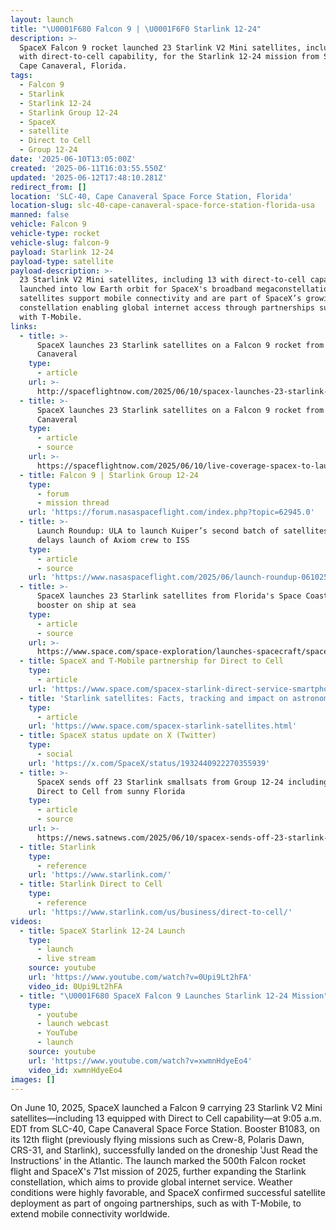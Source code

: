 ```yaml
---
layout: launch
title: "\U0001F680 Falcon 9 | \U0001F6F0 Starlink 12-24"
description: >-
  SpaceX Falcon 9 rocket launched 23 Starlink V2 Mini satellites, including 13
  with direct-to-cell capability, for the Starlink 12-24 mission from SLC-40,
  Cape Canaveral, Florida.
tags:
  - Falcon 9
  - Starlink
  - Starlink 12-24
  - Starlink Group 12-24
  - SpaceX
  - satellite
  - Direct to Cell
  - Group 12-24
date: '2025-06-10T13:05:00Z'
created: '2025-06-11T16:03:55.550Z'
updated: '2025-06-12T17:48:10.281Z'
redirect_from: []
location: 'SLC-40, Cape Canaveral Space Force Station, Florida'
location-slug: slc-40-cape-canaveral-space-force-station-florida-usa
manned: false
vehicle: Falcon 9
vehicle-type: rocket
vehicle-slug: falcon-9
payload: Starlink 12-24
payload-type: satellite
payload-description: >-
  23 Starlink V2 Mini satellites, including 13 with direct-to-cell capability,
  launched into low Earth orbit for SpaceX's broadband megaconstellation. These
  satellites support mobile connectivity and are part of SpaceX’s growing
  constellation enabling global internet access through partnerships such as
  with T-Mobile.
links:
  - title: >-
      SpaceX launches 23 Starlink satellites on a Falcon 9 rocket from Cape
      Canaveral
    type:
      - article
    url: >-
      http://spaceflightnow.com/2025/06/10/spacex-launches-23-starlink-satellites-on-a-falcon-9-rocket-from-cape-canaveral
  - title: >-
      SpaceX launches 23 Starlink satellites on a Falcon 9 rocket from Cape
      Canaveral
    type:
      - article
      - source
    url: >-
      https://spaceflightnow.com/2025/06/10/live-coverage-spacex-to-launch-23-starlink-satellites-on-a-falcon-9-rocket-from-cape-canaveral-2/
  - title: Falcon 9 | Starlink Group 12-24
    type:
      - forum
      - mission thread
    url: 'https://forum.nasaspaceflight.com/index.php?topic=62945.0'
  - title: >-
      Launch Roundup: ULA to launch Kuiper’s second batch of satellites, SpaceX
      delays launch of Axiom crew to ISS
    type:
      - article
      - source
    url: 'https://www.nasaspaceflight.com/2025/06/launch-roundup-061025/'
  - title: >-
      SpaceX launches 23 Starlink satellites from Florida's Space Coast, lands
      booster on ship at sea
    type:
      - article
      - source
    url: >-
      https://www.space.com/space-exploration/launches-spacecraft/spacex-starlink-12-24-b1083-ccsfs-jrti
  - title: SpaceX and T-Mobile partnership for Direct to Cell
    type:
      - article
    url: 'https://www.space.com/spacex-starlink-direct-service-smartphones-t-mobile'
  - title: 'Starlink satellites: Facts, tracking and impact on astronomy'
    type:
      - article
    url: 'https://www.space.com/spacex-starlink-satellites.html'
  - title: SpaceX status update on X (Twitter)
    type:
      - social
    url: 'https://x.com/SpaceX/status/1932440922270355939'
  - title: >-
      SpaceX sends off 23 Starlink smallsats from Group 12-24 including 13
      Direct to Cell from sunny Florida
    type:
      - article
      - source
    url: >-
      https://news.satnews.com/2025/06/10/spacex-sends-off-23-starlink-group-12-24-smallsats-including-13-direct-to-cell-from-sunny-florida/
  - title: Starlink
    type:
      - reference
    url: 'https://www.starlink.com/'
  - title: Starlink Direct to Cell
    type:
      - reference
    url: 'https://www.starlink.com/us/business/direct-to-cell/'
videos:
  - title: SpaceX Starlink 12-24 Launch
    type:
      - launch
      - live stream
    source: youtube
    url: 'https://www.youtube.com/watch?v=0Upi9Lt2hFA'
    video_id: 0Upi9Lt2hFA
  - title: "\U0001F680 SpaceX Falcon 9 Launches Starlink 12-24 Mission"
    type:
      - youtube
      - launch webcast
      - YouTube
      - launch
    source: youtube
    url: 'https://www.youtube.com/watch?v=xwmnHdyeEo4'
    video_id: xwmnHdyeEo4
images: []
---
```

On June 10, 2025, SpaceX launched a Falcon 9 carrying 23 Starlink V2 Mini satellites—including 13 equipped with Direct to Cell capability—at 9:05 a.m. EDT from SLC-40, Cape Canaveral Space Force Station. Booster B1083, on its 12th flight (previously flying missions such as Crew-8, Polaris Dawn, CRS-31, and Starlink), successfully landed on the droneship 'Just Read the Instructions' in the Atlantic. The launch marked the 500th Falcon rocket flight and SpaceX's 71st mission of 2025, further expanding the Starlink constellation, which aims to provide global internet service. Weather conditions were highly favorable, and SpaceX confirmed successful satellite deployment as part of ongoing partnerships, such as with T-Mobile, to extend mobile connectivity worldwide.
